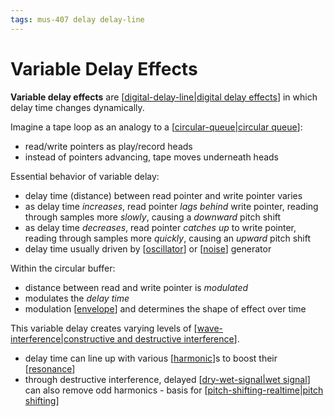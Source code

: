```yaml
---
tags: mus-407 delay delay-line
---
```


# Variable Delay Effects

**Variable delay effects** are [[digital-delay-line|digital delay effects]] in which delay time changes dynamically.

Imagine a tape loop as an analogy to a [[circular-queue|circular queue]]:

- read/write pointers as play/record heads
- instead of pointers advancing, tape moves underneath heads

Essential behavior of variable delay:

- delay time (distance) between read pointer and write pointer varies
- as delay time _increases_, read pointer _lags behind_ write pointer, reading through samples more _slowly_, causing a _downward_ pitch shift
- as delay time _decreases_, read pointer _catches up_ to write pointer, reading through samples more _quickly_, causing an _upward_ pitch shift
- delay time usually driven by [[oscillator]] or [[noise]] generator

Within the circular buffer:

- distance between read and write pointer is _modulated_
- modulates the _delay time_
- modulation [[envelope]] and determines the shape of effect over time

This variable delay creates varying levels of [[wave-interference|constructive and destructive interference]].

- delay time can line up with various [[harmonic]]s to boost their [[resonance]]
- through destructive interference, delayed [[dry-wet-signal|wet signal]] can also remove odd harmonics - basis for [[pitch-shifting-realtime|pitch shifting]]

[//begin]: # "Autogenerated link references for markdown compatibility"
[digital-delay-line|digital delay effects]: digital-delay-line "Digital Delay Line"
[circular-queue|circular queue]: circular-queue "Circular Queue"
[oscillator]: oscillator "Oscillator"
[noise]: noise "Noise"
[envelope]: envelope "Envelope"
[wave-interference|constructive and destructive interference]: wave-interference "Wave Interference"
[harmonic]: harmonic "Harmonic"
[resonance]: resonance "Resonance"
[dry-wet-signal|wet signal]: dry-wet-signal "Dry/wet signal"
[pitch-shifting-realtime|pitch shifting]: pitch-shifting-realtime "Pitch-Shifting/Harmonization"
[//end]: # "Autogenerated link references"
